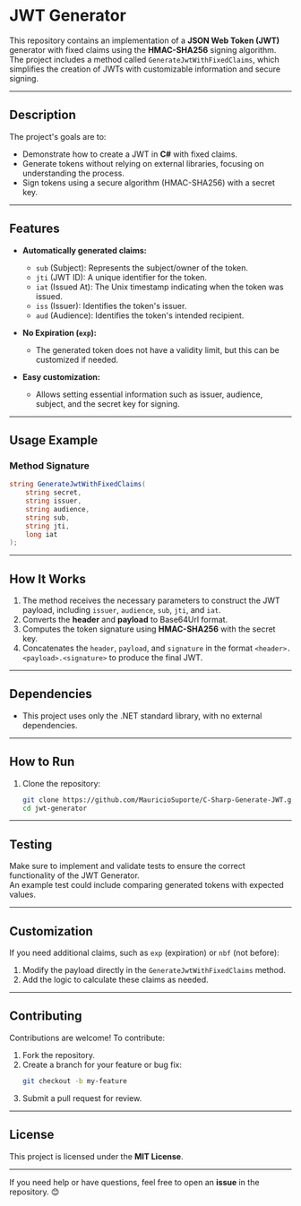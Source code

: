 # **JWT Generator**

This repository contains an implementation of a **JSON Web Token (JWT)** generator with fixed claims using the **HMAC-SHA256** signing algorithm. The project includes a method called `GenerateJwtWithFixedClaims`, which simplifies the creation of JWTs with customizable information and secure signing.

---

## **Description**

The project's goals are to:
- Demonstrate how to create a JWT in **C#** with fixed claims.
- Generate tokens without relying on external libraries, focusing on understanding the process.
- Sign tokens using a secure algorithm (HMAC-SHA256) with a secret key.

---

## **Features**

- **Automatically generated claims:**
  - `sub` (Subject): Represents the subject/owner of the token.
  - `jti` (JWT ID): A unique identifier for the token.
  - `iat` (Issued At): The Unix timestamp indicating when the token was issued.
  - `iss` (Issuer): Identifies the token's issuer.
  - `aud` (Audience): Identifies the token's intended recipient.

- **No Expiration (`exp`):**
  - The generated token does not have a validity limit, but this can be customized if needed.

- **Easy customization:**
  - Allows setting essential information such as issuer, audience, subject, and the secret key for signing.

---

## **Usage Example**

### **Method Signature**
```csharp
string GenerateJwtWithFixedClaims(
    string secret, 
    string issuer, 
    string audience, 
    string sub, 
    string jti, 
    long iat
);
```
---
## **How It Works**

1. The method receives the necessary parameters to construct the JWT payload, including `issuer`, `audience`, `sub`, `jti`, and `iat`.
2. Converts the **header** and **payload** to Base64Url format.
3. Computes the token signature using **HMAC-SHA256** with the secret key.
4. Concatenates the `header`, `payload`, and `signature` in the format `<header>.<payload>.<signature>` to produce the final JWT.

---

## **Dependencies**

- This project uses only the .NET standard library, with no external dependencies.

---

## **How to Run**

1. Clone the repository:
   ```bash
   git clone https://github.com/MauricioSuporte/C-Sharp-Generate-JWT.git
   cd jwt-generator
   ```
---
## **Testing**

Make sure to implement and validate tests to ensure the correct functionality of the JWT Generator.  
An example test could include comparing generated tokens with expected values.

---

## **Customization**

If you need additional claims, such as `exp` (expiration) or `nbf` (not before):

1. Modify the payload directly in the `GenerateJwtWithFixedClaims` method.
2. Add the logic to calculate these claims as needed.

---

## **Contributing**

Contributions are welcome! To contribute:

1. Fork the repository.
2. Create a branch for your feature or bug fix:
   ```bash
   git checkout -b my-feature
   ```
3. Submit a pull request for review.
---
## **License**

This project is licensed under the **MIT License**.

---

If you need help or have questions, feel free to open an **issue** in the repository. 😊


